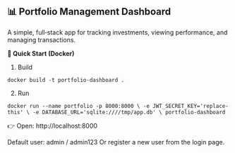 ## **📊 Portfolio Management Dashboard**
A simple, full‑stack app for tracking investments, viewing performance, and managing transactions.

**🚀 Quick Start (Docker)**
1) Build

`docker build -t portfolio-dashboard .`

2) Run
   
`docker run --name portfolio -p 8000:8000 \
  -e JWT_SECRET_KEY='replace-this' \
  -e DATABASE_URL='sqlite:////tmp/app.db' \
  portfolio-dashboard`

👉 Open: http://localhost:8000

Default user: admin / admin123 Or register a new user from the login page.

